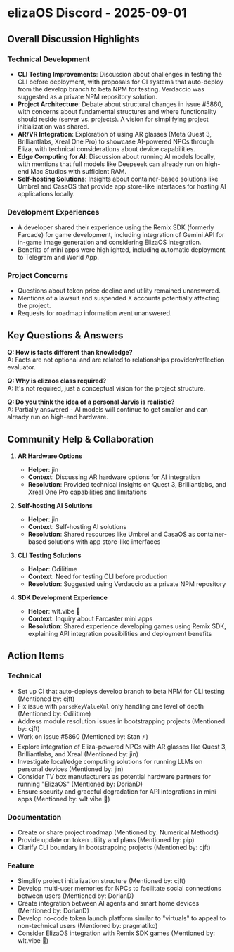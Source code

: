 # elizaOS Discord - 2025-09-01

## Overall Discussion Highlights

### Technical Development
- **CLI Testing Improvements**: Discussion about challenges in testing the CLI before deployment, with proposals for CI systems that auto-deploy from the develop branch to beta NPM for testing. Verdaccio was suggested as a private NPM repository solution.
- **Project Architecture**: Debate about structural changes in issue #5860, with concerns about fundamental structures and where functionality should reside (server vs. projects). A vision for simplifying project initialization was shared.
- **AR/VR Integration**: Exploration of using AR glasses (Meta Quest 3, Brilliantlabs, Xreal One Pro) to showcase AI-powered NPCs through Eliza, with technical considerations about device capabilities.
- **Edge Computing for AI**: Discussion about running AI models locally, with mentions that full models like Deepseek can already run on high-end Mac Studios with sufficient RAM.
- **Self-hosting Solutions**: Insights about container-based solutions like Umbrel and CasaOS that provide app store-like interfaces for hosting AI applications locally.

### Development Experiences
- A developer shared their experience using the Remix SDK (formerly Farcade) for game development, including integration of Gemini API for in-game image generation and considering ElizaOS integration.
- Benefits of mini apps were highlighted, including automatic deployment to Telegram and World App.

### Project Concerns
- Questions about token price decline and utility remained unanswered.
- Mentions of a lawsuit and suspended X accounts potentially affecting the project.
- Requests for roadmap information went unanswered.

## Key Questions & Answers

**Q: How is facts different than knowledge?**  
A: Facts are not optional and are related to relationships provider/reflection evaluator.

**Q: Why is elizaos class required?**  
A: It's not required, just a conceptual vision for the project structure.

**Q: Do you think the idea of a personal Jarvis is realistic?**  
A: Partially answered - AI models will continue to get smaller and can already run on high-end hardware.

## Community Help & Collaboration

1. **AR Hardware Options**
   - **Helper**: jin
   - **Context**: Discussing AR hardware options for AI integration
   - **Resolution**: Provided technical insights on Quest 3, Brilliantlabs, and Xreal One Pro capabilities and limitations

2. **Self-hosting AI Solutions**
   - **Helper**: jin
   - **Context**: Self-hosting AI solutions
   - **Resolution**: Shared resources like Umbrel and CasaOS as container-based solutions with app store-like interfaces

3. **CLI Testing Solutions**
   - **Helper**: Odilitime
   - **Context**: Need for testing CLI before production
   - **Resolution**: Suggested using Verdaccio as a private NPM repository

4. **SDK Development Experience**
   - **Helper**: wlt.vibe 🧩
   - **Context**: Inquiry about Farcaster mini apps
   - **Resolution**: Shared experience developing games using Remix SDK, explaining API integration possibilities and deployment benefits

## Action Items

### Technical
- Set up CI that auto-deploys develop branch to beta NPM for CLI testing (Mentioned by: cjft)
- Fix issue with `parseKeyValueXml` only handling one level of depth (Mentioned by: Odilitime)
- Address module resolution issues in bootstrapping projects (Mentioned by: cjft)
- Work on issue #5860 (Mentioned by: Stan ⚡)
- Explore integration of Eliza-powered NPCs with AR glasses like Quest 3, Brilliantlabs, and Xreal (Mentioned by: jin)
- Investigate local/edge computing solutions for running LLMs on personal devices (Mentioned by: jin)
- Consider TV box manufacturers as potential hardware partners for running "ElizaOS" (Mentioned by: DorianD)
- Ensure security and graceful degradation for API integrations in mini apps (Mentioned by: wlt.vibe 🧩)

### Documentation
- Create or share project roadmap (Mentioned by: Numerical Methods)
- Provide update on token utility and plans (Mentioned by: pip)
- Clarify CLI boundary in bootstrapping projects (Mentioned by: cjft)

### Feature
- Simplify project initialization structure (Mentioned by: cjft)
- Develop multi-user memories for NPCs to facilitate social connections between users (Mentioned by: DorianD)
- Create integration between AI agents and smart home devices (Mentioned by: DorianD)
- Develop no-code token launch platform similar to "virtuals" to appeal to non-technical users (Mentioned by: pragmatiko)
- Consider ElizaOS integration with Remix SDK games (Mentioned by: wlt.vibe 🧩)